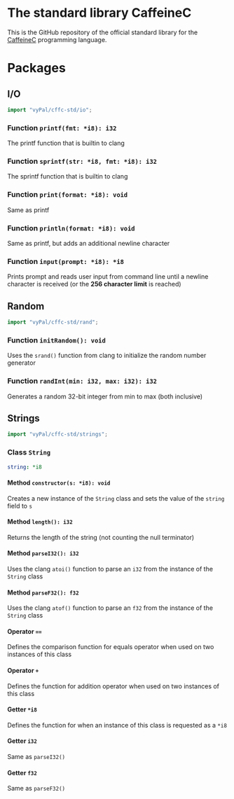 # The standard library CaffeineC
This is the GitHub repository of the official standard library for the [CaffeineC](https://github.com/vyPal/CaffeineC) programming language.

# Packages
## I/O
```go
import "vyPal/cffc-std/io";
```
### **Function `printf(fmt: *i8): i32`**
The printf function that is builtin to clang
### **Function `sprintf(str: *i8, fmt: *i8): i32`**
The sprintf function that is builtin to clang
### **Function `print(format: *i8): void`**
Same as printf
### **Function `println(format: *i8): void`**
Same as printf, but adds an additional newline character
### **Function `input(prompt: *i8): *i8`**
Prints prompt and reads user input from command line until a newline character is received (or the __256 character limit__ is reached)
## Random
```go
import "vyPal/cffc-std/rand";
```
### **Function `initRandom(): void`**
Uses the `srand()` function from clang to initialize the random number generator
### **Function `randInt(min: i32, max: i32): i32`**
Generates a random 32-bit integer from min to max (both inclusive)
## Strings
```go
import "vyPal/cffc-std/strings";
```
### **Class `String`**
```yaml
string: *i8
```
#### **Method `constructor(s: *i8): void`**
Creates a new instance of the `String` class and sets the value of the `string` field to `s`
#### **Method `length(): i32`**
Returns the length of the string (not counting the null terminator)
#### **Method `parseI32(): i32`**
Uses the clang `atoi()` function to parse an `i32` from the instance of the `String` class
#### **Method `parseF32(): f32`**
Uses the clang `atof()` function to parse an `f32` from the instance of the `String` class
#### **Operator `==`**
Defines the comparison function for equals operator when used on two instances of this class
#### **Operator `+`**
Defines the function for addition operator when used on two instances of this class
#### **Getter `*i8`**
Defines the function for when an instance of this class is requested as a `*i8`
#### **Getter `i32`**
Same as `parseI32()`
#### **Getter `f32`**
Same as `parseF32()`
